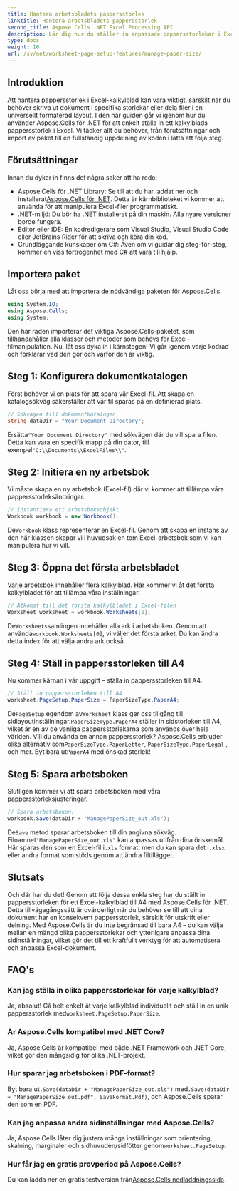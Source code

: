 ```yaml
---
title: Hantera arbetsbladets pappersstorlek
linktitle: Hantera arbetsbladets pappersstorlek
second_title: Aspose.Cells .NET Excel Processing API
description: Lär dig hur du ställer in anpassade pappersstorlekar i Excel med Aspose.Cells för .NET med denna enkla, steg-för-steg-guide.
type: docs
weight: 16
url: /sv/net/worksheet-page-setup-features/manage-paper-size/
---
```

## Introduktion
Att hantera pappersstorlek i Excel-kalkylblad kan vara viktigt, särskilt när du behöver skriva ut dokument i specifika storlekar eller dela filer i en universellt formaterad layout. I den här guiden går vi igenom hur du använder Aspose.Cells för .NET för att enkelt ställa in ett kalkylblads pappersstorlek i Excel. Vi täcker allt du behöver, från förutsättningar och import av paket till en fullständig uppdelning av koden i lätta att följa steg.
## Förutsättningar
Innan du dyker in finns det några saker att ha redo:
-  Aspose.Cells för .NET Library: Se till att du har laddat ner och installerat[Aspose.Cells för .NET](https://releases.aspose.com/cells/net/). Detta är kärnbiblioteket vi kommer att använda för att manipulera Excel-filer programmatiskt.
- .NET-miljö: Du bör ha .NET installerat på din maskin. Alla nyare versioner borde fungera.
- Editor eller IDE: En kodredigerare som Visual Studio, Visual Studio Code eller JetBrains Rider för att skriva och köra din kod.
- Grundläggande kunskaper om C#: Även om vi guidar dig steg-för-steg, kommer en viss förtrogenhet med C# att vara till hjälp.
## Importera paket
Låt oss börja med att importera de nödvändiga paketen för Aspose.Cells.
```csharp
using System.IO;
using Aspose.Cells;
using System;
```
Den här raden importerar det viktiga Aspose.Cells-paketet, som tillhandahåller alla klasser och metoder som behövs för Excel-filmanipulation.
Nu, låt oss dyka in i kärnstegen! Vi går igenom varje kodrad och förklarar vad den gör och varför den är viktig.
## Steg 1: Konfigurera dokumentkatalogen
Först behöver vi en plats för att spara vår Excel-fil. Att skapa en katalogsökväg säkerställer att vår fil sparas på en definierad plats.
```csharp
// Sökvägen till dokumentkatalogen.
string dataDir = "Your Document Directory";
```
 Ersätta`"Your Document Directory"` med sökvägen där du vill spara filen. Detta kan vara en specifik mapp på din dator, till exempel`"C:\\Documents\\ExcelFiles\\"`.
## Steg 2: Initiera en ny arbetsbok
Vi måste skapa en ny arbetsbok (Excel-fil) där vi kommer att tillämpa våra pappersstorleksändringar.
```csharp
// Instantiera ett arbetsboksobjekt
Workbook workbook = new Workbook();
```
 De`Workbook` klass representerar en Excel-fil. Genom att skapa en instans av den här klassen skapar vi i huvudsak en tom Excel-arbetsbok som vi kan manipulera hur vi vill.
## Steg 3: Öppna det första arbetsbladet
Varje arbetsbok innehåller flera kalkylblad. Här kommer vi åt det första kalkylbladet för att tillämpa våra inställningar.
```csharp
// Åtkomst till det första kalkylbladet i Excel-filen
Worksheet worksheet = workbook.Worksheets[0];
```
 De`Worksheets`samlingen innehåller alla ark i arbetsboken. Genom att använda`workbook.Worksheets[0]`, vi väljer det första arket. Du kan ändra detta index för att välja andra ark också.
## Steg 4: Ställ in pappersstorleken till A4
Nu kommer kärnan i vår uppgift – ställa in pappersstorleken till A4.
```csharp
// Ställ in pappersstorleken till A4
worksheet.PageSetup.PaperSize = PaperSizeType.PaperA4;
```
 De`PageSetup` egendom av`Worksheet` klass ger oss tillgång till sidlayoutinställningar.`PaperSizeType.PaperA4` ställer in sidstorleken till A4, vilket är en av de vanliga pappersstorlekarna som används över hela världen.
 Vill du använda en annan pappersstorlek? Aspose.Cells erbjuder olika alternativ som`PaperSizeType.PaperLetter`, `PaperSizeType.PaperLegal` , och mer. Byt bara ut`PaperA4` med önskad storlek!
## Steg 5: Spara arbetsboken
Slutligen kommer vi att spara arbetsboken med våra pappersstorleksjusteringar.
```csharp
// Spara arbetsboken.
workbook.Save(dataDir + "ManagePaperSize_out.xls");
```
 De`Save` metod sparar arbetsboken till din angivna sökväg. Filnamnet`"ManagePaperSize_out.xls"` kan anpassas utifrån dina önskemål. Här sparas den som en Excel-fil i`.xls` format, men du kan spara det i`.xlsx` eller andra format som stöds genom att ändra filtillägget.
## Slutsats
Och där har du det! Genom att följa dessa enkla steg har du ställt in pappersstorleken för ett Excel-kalkylblad till A4 med Aspose.Cells för .NET. Detta tillvägagångssätt är ovärderligt när du behöver se till att dina dokument har en konsekvent pappersstorlek, särskilt för utskrift eller delning. 
Med Aspose.Cells är du inte begränsad till bara A4 – du kan välja mellan en mängd olika pappersstorlekar och ytterligare anpassa dina sidinställningar, vilket gör det till ett kraftfullt verktyg för att automatisera och anpassa Excel-dokument.
## FAQ's
### Kan jag ställa in olika pappersstorlekar för varje kalkylblad?
 Ja, absolut! Gå helt enkelt åt varje kalkylblad individuellt och ställ in en unik pappersstorlek med`worksheet.PageSetup.PaperSize`.
### Är Aspose.Cells kompatibel med .NET Core?
Ja, Aspose.Cells är kompatibel med både .NET Framework och .NET Core, vilket gör den mångsidig för olika .NET-projekt.
### Hur sparar jag arbetsboken i PDF-format?
 Byt bara ut`.Save(dataDir + "ManagePaperSize_out.xls")` med`.Save(dataDir + "ManagePaperSize_out.pdf", SaveFormat.Pdf)`, och Aspose.Cells sparar den som en PDF.
### Kan jag anpassa andra sidinställningar med Aspose.Cells?
Ja, Aspose.Cells låter dig justera många inställningar som orientering, skalning, marginaler och sidhuvuden/sidfötter genom`worksheet.PageSetup`.
### Hur får jag en gratis provperiod på Aspose.Cells?
 Du kan ladda ner en gratis testversion från[Aspose.Cells nedladdningssida](https://releases.aspose.com/).

